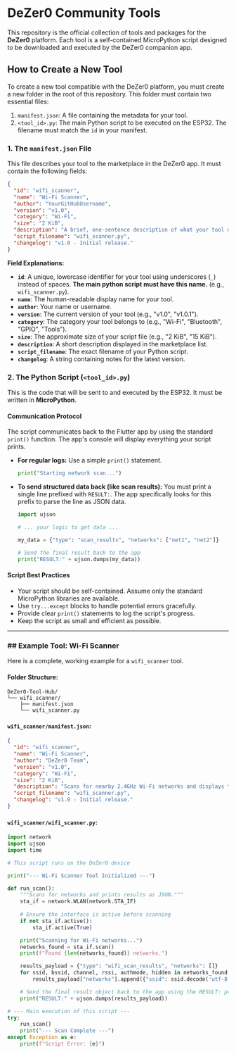 # DeZer0 Community Tools

This repository is the official collection of tools and packages for the **DeZer0** platform. Each tool is a self-contained MicroPython script designed to be downloaded and executed by the DeZer0 companion app.

## How to Create a New Tool

To create a new tool compatible with the DeZer0 platform, you must create a new folder in the root of this repository. This folder must contain two essential files:

1.  `manifest.json`: A file containing the metadata for your tool.
2.  `<tool_id>.py`: The main Python script to be executed on the ESP32. The filename must match the `id` in your manifest.

### 1\. The `manifest.json` File

This file describes your tool to the marketplace in the DeZer0 app. It must contain the following fields:

```json
{
  "id": "wifi_scanner",
  "name": "Wi-Fi Scanner",
  "author": "YourGitHubUsername",
  "version": "v1.0",
  "category": "Wi-Fi",
  "size": "2 KiB",
  "description": "A brief, one-sentence description of what your tool does.",
  "script_filename": "wifi_scanner.py",
  "changelog": "v1.0 - Initial release."
}
```

**Field Explanations:**

  * **`id`**: A unique, lowercase identifier for your tool using underscores (`_`) instead of spaces. **The main python script must have this name.** (e.g., `wifi_scanner.py`).
  * **`name`**: The human-readable display name for your tool.
  * **`author`**: Your name or username.
  * **`version`**: The current version of your tool (e.g., "v1.0", "v1.0.1").
  * **`category`**: The category your tool belongs to (e.g., "Wi-Fi", "Bluetooth", "GPIO", "Tools").
  * **`size`**: The approximate size of your script file (e.g., "2 KiB", "15 KiB").
  * **`description`**: A short description displayed in the marketplace list.
  * **`script_filename`**: The exact filename of your Python script.
  * **`changelog`**: A string containing notes for the latest version.

### 2\. The Python Script (`<tool_id>.py`)

This is the code that will be sent to and executed by the ESP32. It must be written in **MicroPython**.

#### Communication Protocol

The script communicates back to the Flutter app by using the standard `print()` function. The app's console will display everything your script prints.

  * **For regular logs:** Use a simple `print()` statement.
    ```python
    print("Starting network scan...")
    ```
  * **To send structured data back (like scan results):** You must print a single line prefixed with `RESULT:`. The app specifically looks for this prefix to parse the line as JSON data.
    ```python
    import ujson

    # ... your logic to get data ...

    my_data = {"type": "scan_results", "networks": ["net1", "net2"]}

    # Send the final result back to the app
    print("RESULT:" + ujson.dumps(my_data))
    ```

#### Script Best Practices

  * Your script should be self-contained. Assume only the standard MicroPython libraries are available.
  * Use `try...except` blocks to handle potential errors gracefully.
  * Provide clear `print()` statements to log the script's progress.
  * Keep the script as small and efficient as possible.

-----

### \#\# Example Tool: Wi-Fi Scanner

Here is a complete, working example for a `wifi_scanner` tool.

#### Folder Structure:

```
DeZer0-Tool-Hub/
└── wifi_scanner/
    ├── manifest.json
    └── wifi_scanner.py
```

#### `wifi_scanner/manifest.json`:

```json
{
  "id": "wifi_scanner",
  "name": "Wi-Fi Scanner",
  "author": "DeZer0 Team",
  "version": "v1.0",
  "category": "Wi-Fi",
  "size": "2 KiB",
  "description": "Scans for nearby 2.4GHz Wi-Fi networks and displays the results.",
  "script_filename": "wifi_scanner.py",
  "changelog": "v1.0 - Initial release."
}
```

#### `wifi_scanner/wifi_scanner.py`:

```python
import network
import ujson
import time

# This script runs on the DeZer0 device

print("--- Wi-Fi Scanner Tool Initialized ---")

def run_scan():
    """Scans for networks and prints results as JSON."""
    sta_if = network.WLAN(network.STA_IF)
    
    # Ensure the interface is active before scanning
    if not sta_if.active():
        sta_if.active(True)

    print("Scanning for Wi-Fi networks...")
    networks_found = sta_if.scan()
    print(f"Found {len(networks_found)} networks.")

    results_payload = {"type": "wifi_scan_results", "networks": []}
    for ssid, bssid, channel, rssi, authmode, hidden in networks_found:
        results_payload["networks"].append({"ssid": ssid.decode('utf-8', 'ignore'), "rssi": rssi})

    # Send the final result object back to the app using the RESULT: prefix
    print("RESULT:" + ujson.dumps(results_payload))

# --- Main execution of this script ---
try:
    run_scan()
    print("--- Scan Complete ---")
except Exception as e:
    print(f"Script Error: {e}")
```